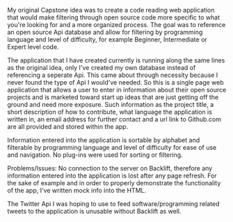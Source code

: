 My original Capstone idea was to create a code reading web application that would make filtering through open source code more specific to what you're looking for and a more organized process. The goal was to reference an open source Api database and allow for filtering by programming language and level of difficulty, for example Beginner, Intermediate or Expert level code. 

The application that I have created currently is running along the same lines as the original idea, only I've created my own database instead of referencing a seperate Api. This came about through necessity because I never found the type of Api I would've needed. So this is a single page web application that allows a user to enter in information about their open source projects and is marketed toward start up ideas that are just getting off the ground and need more exposure. Such information as the project title, a short description of how to contribute, what language the application is written in, an email address for further contact and a url link to Github.com are all provided and stored within the app. 

Information entered into the application is sortable by alphabet and filterable by programming language and level of difficulty for ease of use and navigation. No plug-ins were used for sorting or filtering. 

Problems/Issues:
No connection to the server on Backlift, therefore any information entered into the application is lost after any page refresh. For the sake of example and in order to properly demonstrate the functionality of the app, I've written mock info into the HTML.

The Twitter Api I was hoping to use to feed software/programming related tweets to the application is unusable without Backlift as well.
